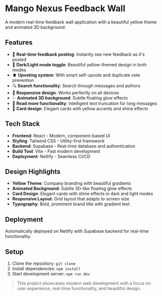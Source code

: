 # Mango Nexus Feedback Wall

A modern real-time feedback wall application with a beautiful yellow theme and animated 3D background.

## Features

- 🚀 **Real-time feedback posting**: Instantly see new feedback as it's posted
- 🌙 **Dark/Light mode toggle**: Beautiful yellow-themed design in both modes
- ⬆️ **Upvoting system**: With smart self-upvote and duplicate vote prevention
- 🔍 **Search functionality**: Search through messages and authors
- 📱 **Responsive design**: Works perfectly on all devices
- ✨ **Animated 3D background**: Subtle floating glow effects
- 📖 **Read more functionality**: Intelligent text truncation for long messages
- 🎨 **Card design**: Elegant cards with yellow accents and shine effects

## Tech Stack

- **Frontend**: React - Modern, component-based UI
- **Styling**: Tailwind CSS - Utility-first framework
- **Backend**: Supabase - Real-time database and authentication
- **Build Tool**: Vite - Fast modern development
- **Deployment**: Netlify - Seamless CI/CD

## Design Highlights

- **Yellow Theme**: Company branding with beautiful gradients
- **Animated Background**: Subtle 3D-like floating glow effects
- **Card Design**: Elegant cards with shine effects in dark and light modes
- **Responsive Layout**: Grid layout that adapts to screen size
- **Typography**: Bold, prominent brand title with gradient text

## Deployment

Automatically deployed on Netlify with Supabase backend for real-time functionality.

## Setup

1. Clone the repository: `git clone`
2. Install dependencies: `npm install`
3. Start development server: `npm run dev`

> This project showcases modern web development with a focus on user experience, real-time functionality, and beautiful design.